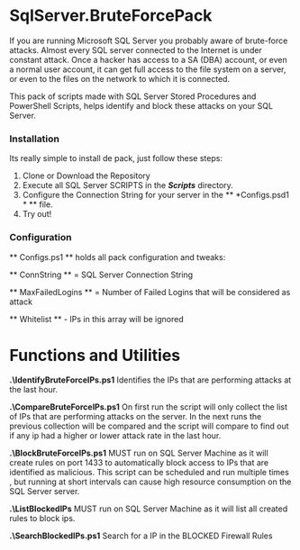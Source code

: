 # SqlServer.BruteForcePack

If you are running Microsoft SQL Server you probably aware of brute-force attacks. Almost every SQL server connected to the Internet is under constant attack. Once a hacker has access to a SA (DBA) account, or even a normal user account, it can get full access to the file system on a server, or even to the files on the network to which it is connected.

This pack of scripts made with SQL Server Stored Procedures and PowerShell Scripts, helps identify and block these attacks on your SQL Server.

### Installation
Its really simple to install de pack, just follow these steps:
 1. Clone or Download the Repository
 2. Execute all SQL Server SCRIPTS in the ***Scripts***  directory.
 3. Configure the Connection String for your server in the ** *Configs.psd1 * ** file.
 4. Try out!
 
### Configuration
** Configs.ps1 ** holds all pack configuration and tweaks:

** ConnString ** = SQL Server Connection String  

** MaxFailedLogins  ** =  Number of Failed Logins that will be considered as attack 

** Whitelist ** - IPs in this array will be ignored 


# Functions and Utilities
**.\IdentifyBruteForceIPs.ps1**
Identifies the IPs that are performing attacks at the last hour.

**.\CompareBruteForceIPs.ps1**
On first run the script will only collect the list of IPs that are performing attacks on the server.
 In the next runs the previous collection will be compared and the script will compare to find out if any ip had a higher or lower attack rate in the last hour.

**.\BlockBruteForceIPs.ps1**
MUST run on SQL Server Machine as it will create rules on port 1433 to automatically block access to IPs that are identified as malicious. 
This script can  be scheduled and run multiple times , but running at short intervals can cause high resource consumption on the SQL Server server.

**.\ListBlockedIPs**
MUST run on SQL Server Machine as it will list all created rules to block ips. 

**.\SearchBlockedIPs.ps1**
Search for a IP in the BLOCKED Firewall Rules 